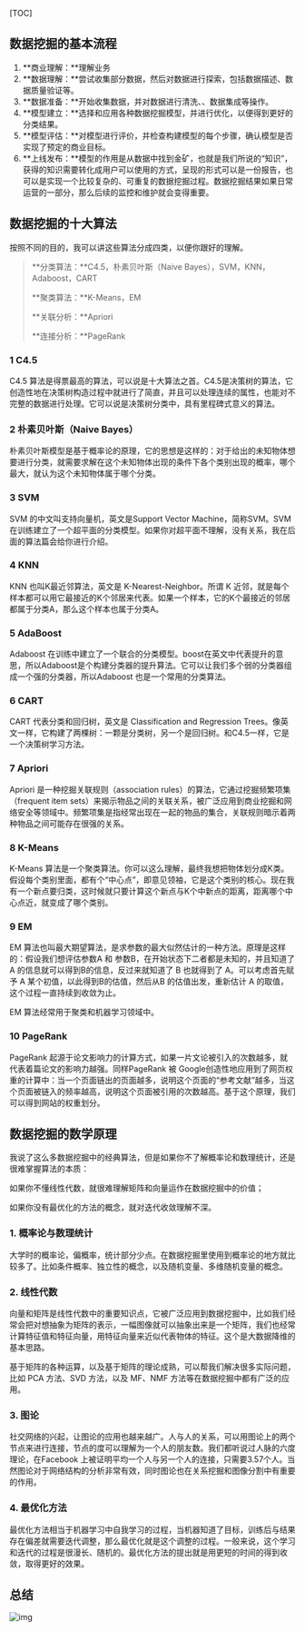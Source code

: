 [TOC]



## 数据挖掘的基本流程

1. **商业理解：**理解业务
2. **数据理解：**尝试收集部分数据，然后对数据进行探索，包括数据描述、数据质量验证等。
3. **数据准备：**开始收集数据，并对数据进行清洗、、数据集成等操作。
4. **模型建立：**选择和应用各种数据挖掘模型，并进行优化，以便得到更好的分类结果。
5. **模型评估：**对模型进行评价，并检查构建模型的每个步骤，确认模型是否实现了预定的商业目标。
6. **上线发布：**模型的作用是从数据中找到金矿，也就是我们所说的“知识”，获得的知识需要转化成用户可以使用的方式，呈现的形式可以是一份报告，也可以是实现一个比较复杂的、可重复的数据挖掘过程。数据挖掘结果如果日常运营的一部分，那么后续的监控和维护就会变得重要。

## 数据挖掘的十大算法

按照不同的目的，我可以讲这些算法分成四类，以便你跟好的理解。

> **分类算法：**C4.5，朴素贝叶斯（Naive Bayes），SVM，KNN，Adaboost，CART
>
> **聚类算法：**K-Means，EM
>
> **关联分析：**Apriori
>
> **连接分析：**PageRank

### 1 C4.5

C4.5 算法是得票最高的算法，可以说是十大算法之首。C4.5是决策树的算法，它创造性地在决策树构造过程中就进行了简直，并且可以处理连续的属性，也能对不完整的数据进行处理。它可以说是决策树分类中，具有里程碑式意义的算法。

### 2 朴素贝叶斯（Naive Bayes）

朴素贝叶斯模型是基于概率论的原理，它的思想是这样的：对于给出的未知物体想要进行分类，就需要求解在这个未知物体出现的条件下各个类别出现的概率，哪个最大，就认为这个未知物体属于哪个分类。

### 3 SVM

SVM 的中文叫支持向量机，英文是Support Vector Machine，简称SVM。SVM在训练建立了一个超平面的分类模型。如果你对超平面不理解，没有关系，我在后面的算法篇会给你进行介绍。

### 4 KNN

KNN 也叫K最近邻算法，英文是 K-Nearest-Neighbor。所谓 K 近邻，就是每个样本都可以用它最接近的K个邻居来代表。如果一个样本，它的K个最接近的邻居都属于分类A，那么这个样本也属于分类A。

### 5 AdaBoost

Adaboost 在训练中建立了一个联合的分类模型。boost在英文中代表提升的意思，所以Adaboost是个构建分类器的提升算法。它可以让我们多个弱的分类器组成一个强的分类器，所以Adaboost 也是一个常用的分类算法。

### 6 CART

CART 代表分类和回归树，英文是 Classification and Regression Trees。像英文一样，它构建了两棵树：一颗是分类树，另一个是回归树。和C4.5一样，它是一个决策树学习方法。

### 7 Apriori

Apriori 是一种挖掘关联规则（association rules）的算法，它通过挖掘频繁项集（frequent item sets）来揭示物品之间的关联关系，被广泛应用到商业挖掘和网络安全等领域中。频繁项集是指经常出现在一起的物品的集合，关联规则暗示着两种物品之间可能存在很强的关系。

### 8 K-Means

K-Means 算法是一个聚类算法。你可以这么理解，最终我想把物体划分成K类。假设每个类别里面，都有个“中心点”，即意见领袖，它是这个类别的核心。现在我有一个新点要归类，这时候就只要计算这个新点与K个中新点的距离，距离哪个中心点近，就变成了哪个类别。

### 9 EM

EM 算法也叫最大期望算法，是求参数的最大似然估计的一种方法。原理是这样的：假设我们想评估参数A 和 参数B，在开始状态下二者都是未知的，并且知道了 A 的信息就可以得到B的信息，反过来就知道了 B 也就得到了 A。可以考虑首先赋予 A 某个初值，以此得到B的估值，然后从B 的估值出发，重新估计 A 的取值，这个过程一直持续到收敛为止。

EM 算法经常用于聚类和机器学习领域中。

### 10 PageRank

PageRank 起源于论文影响力的计算方式，如果一片文论被引入的次数越多，就代表着篇论文的影响力越强。同样PageRank 被 Google创造性地应用到了网页权重的计算中：当一个页面链出的页面越多，说明这个页面的“参考文献”越多，当这个页面被链入的频率越高，说明这个页面被引用的次数越高。基于这个原理，我们可以得到网站的权重划分。

## 数据挖掘的数学原理

我说了这么多数据挖掘中的经典算法，但是如果你不了解概率论和数理统计，还是很难掌握算法的本质：

如果你不懂线性代数，就很难理解矩阵和向量运作在数据挖掘中的价值；

如果你没有最优化的方法的概念，就对迭代收敛理解不深。

### 1. 概率论与数理统计

大学时的概率论，偏概率，统计部分少点。在数据挖掘里使用到概率论的地方就比较多了。比如条件概率、独立性的概念，以及随机变量、多维随机变量的概念。

### 2. 线性代数

向量和矩阵是线性代数中的重要知识点，它被广泛应用到数据挖掘中，比如我们经常会把对想抽象为矩阵的表示，一幅图像就可以抽象出来是一个矩阵，我们也经常计算特征值和特征向量，用特征向量来近似代表物体的特征。这个是大数据降维的基本思路。

基于矩阵的各种运算，以及基于矩阵的理论成熟，可以帮我们解决很多实际问题，比如 PCA 方法、SVD 方法，以及 MF、NMF 方法等在数据挖掘中都有广泛的应用。

### 3. 图论

社交网络的兴起，让图论的应用也越来越广。人与人的关系，可以用图论上的两个节点来进行连接，节点的度可以理解为一个人的朋友数。我们都听说过人脉的六度理论，在Facebook 上被证明平均一个人与另一个人的连接，只需要3.57个人。当然图论对于网络结构的分析非常有效，同时图论也在关系挖掘和图像分割中有重要的作用。

### 4. 最优化方法

最优化方法相当于机器学习中自我学习的过程，当机器知道了目标，训练后与结果存在偏差就需要迭代调整，那么最优化就是这个调整的过程。一般来说，这个学习和迭代的过程是很漫长、随机的。最优化方法的提出就是用更短的时间的得到收敛，取得更好的效果。

## 总结

![img](https://static001.geekbang.org/resource/image/11/d7/1130af6d29d029c470144dfc8610b6d7.jpg)

